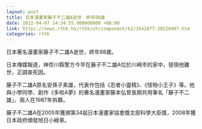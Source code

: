```yaml
---
layout: post
title: 日本漫畫家藤子不二雄A逝世　終年88歲
date: 2022-04-07 14:34:55.000000000 +08:00
link: https://news.rthk.hk/rthk/ch/component/k2/1642877-20220407.htm
categories: rthk
---
```


日本著名漫畫家藤子不二雄A逝世，終年88歲。

日本傳媒報道，神奈川縣警方今早在藤子不二雄A位於川崎市的家中，發現他離世，正調查死因。

藤子不二雄A原名安孫子素雄，代表作包括《忍者小靈精》、《怪物小王子》等。他與小學同學、創作《多啦A夢》的著名漫畫家藤本弘曾長期共用筆名「藤子不二雄」，兩人在1987年拆夥。

藤子不二雄A在2005年獲頒第34屆日本漫畫家協會獎文部科學大臣獎，2008年獲日本政府頒發旭日小綬章。
